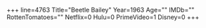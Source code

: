 +++
line=4763
Title="Beetle Bailey"
Year=1963
Age=""
IMDb=""
RottenTomatoes=""
Netflix=0
Hulu=0
PrimeVideo=1
Disney=0
+++

